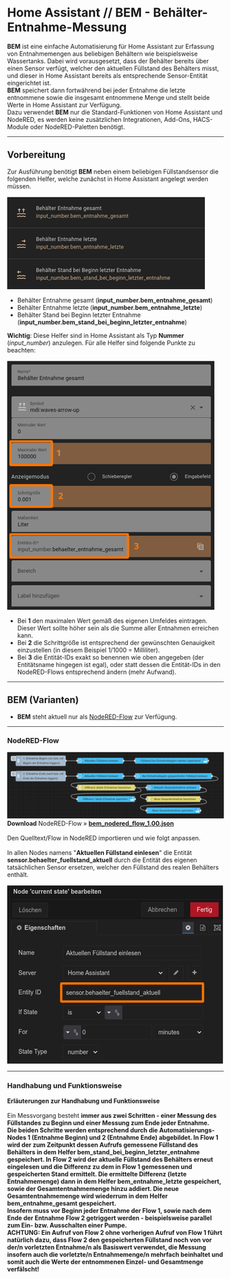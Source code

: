 <h1>Home Assistant // BEM - Behälter-Entnahme-Messung</h1>

<b>BEM</b> ist eine einfache Automatisierung für Home Assistant zur Erfassung von Entnahmemengen aus beliebigen Behältern wie beispielsweise Wassertanks. Dabei wird vorausgesetzt, dass der Behälter bereits über einen Sensor verfügt, welcher den aktuellen Füllstand des Behälters misst, und dieser in Home Assistant bereits als entsprechende Sensor-Entität eingerichtet ist.<br />
<b>BEM</b> speichert dann fortwährend bei jeder Entnahme die letzte entnommene sowie die insgesamt entnommene Menge und stellt beide Werte in Home Assistant zur Verfügung.<br />
Dazu verwendet <b>BEM</b> nur die Standard-Funktionen von Home Assistant und NodeRED, es werden keine zusätzlichen Integrationen, Add-Ons, HACS-Module oder NodeRED-Paletten benötigt.
<hr>
<h2>Vorbereitung</h2>
Zur Ausführung benötigt <b>BEM</b> neben einem beliebigen Füllstandsensor die folgenden Helfer, welche zunächst in Home Assistant angelegt werden müssen.<br /><br />
<img src="./img/bem_img_helper.png">
<ul>
<li> Behälter Entnahme gesamt (<b>input_number.bem_entnahme_gesamt</b>)</li>
<li> Behälter Entnahme letzte (<b>input_number.bem_entnahme_letzte</b>)</li>
<li> Behälter Stand bei Beginn letzter Entnahme (<b>input_number.bem_stand_bei_beginn_letzter_entnahme</b>)</li>
</ul><b>Wichtig</b>: Diese Helfer sind in Home Assistant als Typ <b>Nummer</b> (<i>input_number</i>) anzulegen. Für alle Helfer sind folgende Punkte zu beachten:<br /><br />
<img src="./img/bem_img_helper_entnahme_gesamt.png">
<ul>
<li>Bei <b>1</b> den maximalen Wert gemäß des eigenen Umfeldes eintragen. Dieser Wert sollte höher sein als die Summe aller Entnahmen erreichen kann.</li>
<li>Bei <b>2</b> die Schrittgröße ist entsprechend der gewünschten Genauigkeit einzustellen (in diesem Beispiel 1/1000 = Milliliter).</li>
<li>Bei <b>3</b> die Entität-IDs exakt so benennen wie oben angegeben (der Entitätsname hingegen ist egal), oder statt dessen die Entität-IDs in den NodeRED-Flows entsprechend ändern (mehr Aufwand).</li>
</ul>

<hr>
<h2>BEM (Varianten)</h2><ul>
<li><b>BEM</b> steht aktuell nur als <a href="#nodered_flow">NodeRED-Flow</a> zur Verfügung.</li>
</ul>

<a id="nodered_flow"></a>
<hr>
<h3>NodeRED-Flow</h3>
<img src="./img/bem_img_nodered_flow.png">
<b>Download</b> NodeRED-Flow&nbsp;&raquo;&nbsp;<a href="https://github.com/migacode/home-assistant/blob/main/bem/code/bem_nodered_flow_1.00.json"><strong>bem_nodered_flow_1.00.json</strong></a><br />
<br />
Den Quelltext/Flow in NodeRED importieren und wie folgt anpassen.<br />
<br />
In allen Nodes namens "<b>Aktuellen Füllstand einlesen</b>" die Entität <b>sensor.behaelter_fuellstand_aktuell</b> durch die Entität des eigenen tatsächlichen Sensor ersetzen, welcher den Füllstand des realen Behälters enthält.<br /><br />
<img src="./img/bem_img_change_nodes.png">

<hr>
<h3>Handhabung und Funktionsweise</h3>
<b>Erläuterungen zur Handhabung und Funktionsweise</b>
<br />
<br />
Ein Messvorgang besteht <b>immer aus zwei Schritten<b> - einer Messung des Füllstandes zu Beginn und einer Messung zum Ende jeder Entnahme.<br />
Die beiden Schritte werden entsprechend durch die Automatisierungs-Nodes 1 (Entnahme Beginn) und 2 (Entnahme Ende) abgebildet.
In <b>Flow 1</b> wird der zum Zeitpunkt dessen Aufrufs gemessene Füllstand des Behälters in dem Helfer <b>bem_stand_bei_beginn_letzter_entnahme</b> gespeichert.
In <b>Flow 2</b> wird der aktuelle Füllstand des Behälters erneut eingelesen und die Differenz zu dem in Flow 1 gemessenen und gespeicherten Stand ermittelt. Die ermittelte Differenz (letzte Entnahmemenge) dann in dem Helfer <b>bem_entnahme_letzte</b> gespeichert, sowie der Gesamtentnahmemenge hinzu addiert. Die neue Gesamtentnahmemenge wird wiederrum in dem Helfer <b>bem_entnahme_gesamt</b> gespeichert.<br />
Insofern muss vor Beginn <b>jeder</b> Entnahme der Flow 1, sowie nach dem Ende der Entnahme Flow 2 getriggert werden - beispielsweise parallel zum Ein- bzw. Ausschalten einer Pumpe.<br />
<b>ACHTUNG:<b> Ein Aufruf von Flow 2 ohne vorherigen Aufruf von Flow 1 führt natürlich dazu, dass Flow 2 den gespeicherten Füllstand noch von vor der/n vorletzten Entnahme/n als Basiswert verwendet, die Messung insofern auch die vorletzte/n Entnahmemenge/n mehrfach beinhaltet und somit auch die Werte der entnommenen Einzel- und Gesamtmenge verfälscht!
